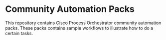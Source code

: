 # Community Automation Packs
This repository contains Cisco Process Orchestrator community automation packs. These packs contains sample workflows to illustrate how to do a certain tasks. 
